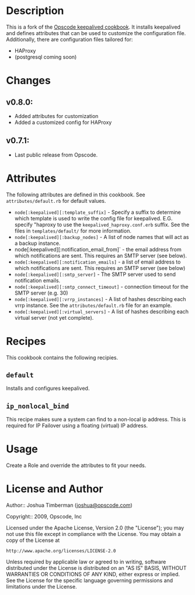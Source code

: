 Description
===========

This is a fork of the [Opscode keepalived cookbook](https://github.com/opscode/cookbooks/tree/master/keepalived). It installs keepalived and defines attributes that can be used to customize the configuration file. Additionally, there are configuration files tailored for:
* HAProxy
* (postgresql coming soon)

Changes
=======
## v0.8.0:
* Added attributes for customization
* Added a customized config for HAProxy

## v0.7.1:

* Last public release from Opscode.

Attributes
==========
The following attributes are defined in this cookbook. See `attributes/default.rb` for default values.

* `node[:keepalived][:template_suffix]` - Specify a suffix to determine which template is used to write the config file for keepalived. E.G. specify "haproxy to use the `keepalived_haproxy.conf.erb` suffix. See the files in `templates/default/` for more information.
* `node[:keepalived][:backup_nodes]` - A list of node names that will act as a backup instance.
* node[:keepalived][:notification_email_from]` - the email address from which notifications are sent. This requires an SMTP server (see below).
* `node[:keepalived][:notification_emails]` - a list of email address to which notifications are sent. This requires an SMTP server (see below)
* `node[:keepalived][:smtp_server]` - The SMTP server used to send notification emails.
* `node[:keepalived][:smtp_connect_timeout]` - connection timeout for the SMTP server (e.g. 30)
* `node[:keepalived][:vrrp_instances]` - A list of hashes describing each vrrp instance. See the `attributes/default.rb` file for an example.
* `node[:keepalived][:virtual_servers]` - A list of hashes describing each virtual server (not yet complete).


Recipes
=======
This cookbook contains the following recipies.

`default`
---------
Installs and configures keepalived.

`ip_nonlocal_bind`
------------------
This recipe makes sure a system can find to a non-local ip address. This is required for IP Failover using a floating (virtual) IP address.

Usage
=====

Create a Role and override the attributes to fit your needs.

License and Author
==================

Author:: Joshua Timberman (<joshua@opscode.com>)

Copyright:: 2009, Opscode, Inc

Licensed under the Apache License, Version 2.0 (the "License");
you may not use this file except in compliance with the License.
You may obtain a copy of the License at

    http://www.apache.org/licenses/LICENSE-2.0

Unless required by applicable law or agreed to in writing, software
distributed under the License is distributed on an "AS IS" BASIS,
WITHOUT WARRANTIES OR CONDITIONS OF ANY KIND, either express or implied.
See the License for the specific language governing permissions and
limitations under the License.
